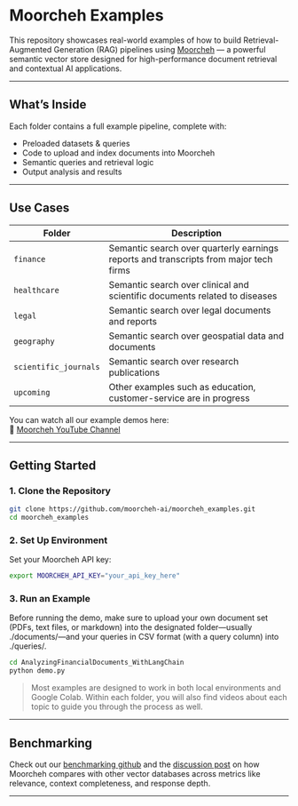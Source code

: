 # Moorcheh Examples

This repository showcases real-world examples of how to build Retrieval-Augmented Generation (RAG) pipelines using [Moorcheh](https://github.com/mjfekri/moorcheh-python-sdk) — a powerful semantic vector store designed for high-performance document retrieval and contextual AI applications.

---

## What’s Inside

Each folder contains a full example pipeline, complete with:

- Preloaded datasets  & queries 
- Code to upload and index documents into Moorcheh
- Semantic queries and retrieval logic
- Output analysis and results

---

## Use Cases

| Folder       | Description                                                                            |
|--------------|----------------------------------------------------------------------------------------|
| `finance`    | Semantic search over quarterly earnings reports and transcripts from major tech firms |
| `healthcare` | Semantic search over clinical and scientific documents related to diseases  |
| `legal` | Semantic search over legal documents and reports  |
| `geography` | Semantic search over geospatial data and documents  |
| `scientific_journals` | Semantic search over research publications |
| `upcoming` | Other examples such as education, customer-service are in progress     |

You can watch all our example demos here:  
🔗 [Moorcheh YouTube Channel](https://www.youtube.com/@moorchehai/videos)

---

## Getting Started

### 1. Clone the Repository

```bash
git clone https://github.com/moorcheh-ai/moorcheh_examples.git
cd moorcheh_examples
```

### 2. Set Up Environment

Set your Moorcheh API key:

```bash
export MOORCHEH_API_KEY="your_api_key_here"
```

### 3. Run an Example

Before running the demo, make sure to upload your own document set (PDFs, text files, or markdown) into the designated folder—usually ./documents/—and your queries in CSV format (with a query column) into ./queries/.

```bash
cd AnalyzingFinancialDocuments_WithLangChain
python demo.py
```

>  Most examples are designed to work in both local environments and Google Colab. Within each folder, you will also find videos about each topic to guide you through the process as well. 

---

## Benchmarking

Check out our [benchmarking github]((https://github.com/moorcheh-ai/moorcheh-benchmarks)) and the [discussion post](https://github.com/moorcheh-ai/moorcheh-benchmarks/discussions/3) on how Moorcheh compares with other vector databases across metrics like relevance, context completeness, and response depth.

---
